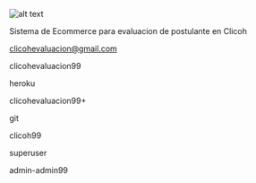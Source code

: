 ![alt text](https://play-lh.googleusercontent.com/jUVC_febXM8dxgLuhOkvT4acVl7x6pYngNtEHkCnWeSBQRNPcTon4YOSiixjsOlt4EQ)

Sistema de Ecommerce para evaluacion de 
postulante en Clicoh

clicohevaluacion@gmail.com

clicohevaluacion99

heroku

clicohevaluacion99+

git

clicoh99

superuser

admin-admin99
